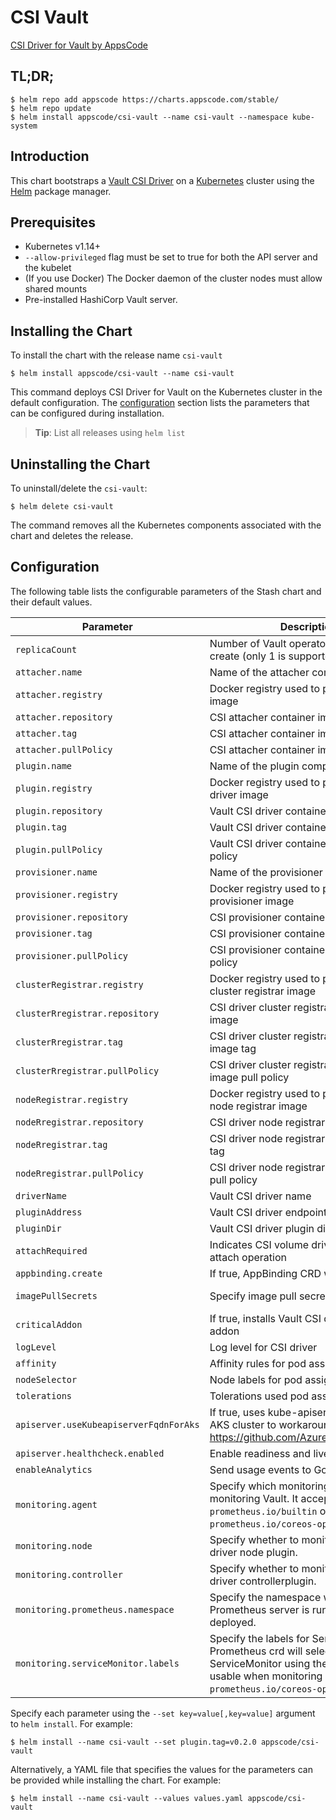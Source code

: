 
# CSI Vault

[CSI Driver for Vault by AppsCode](https://github.com/kubevault/csi-driver)

## TL;DR;

```console
$ helm repo add appscode https://charts.appscode.com/stable/
$ helm repo update
$ helm install appscode/csi-vault --name csi-vault --namespace kube-system
```

## Introduction

This chart bootstraps a [Vault CSI Driver](https://github.com/kubevault/csi-driver) on a [Kubernetes](http://kubernetes.io)  cluster using the [Helm](https://helm.sh) package manager.

## Prerequisites

- Kubernetes v1.14+
- `--allow-privileged` flag must be set to true for both the API server and the kubelet
- (If you use Docker) The Docker daemon of the cluster nodes must allow shared mounts
- Pre-installed HashiCorp Vault server.


## Installing the Chart

To install the chart with the release name `csi-vault`

```console
$ helm install appscode/csi-vault --name csi-vault
```

This command deploys CSI Driver for Vault on the Kubernetes cluster in the default configuration. The [configuration](#configuration) section lists the parameters that can be configured during installation.

> **Tip**: List all releases using `helm list`

## Uninstalling the Chart

To uninstall/delete the `csi-vault`:

```console
$ helm delete csi-vault
```

The command removes all the Kubernetes components associated with the chart and deletes the release.


## Configuration

The following table lists the configurable parameters of the Stash chart and their default values.


| Parameter                               | Description                                                        | Default                                    |
| --------------------------------------- | ------------------------------------------------------------------ | -------------------------------------------|
| `replicaCount`                          | Number of Vault operator replicas to create (only 1 is supported)  | `1`                                        |
| `attacher.name`                         | Name of the attacher component                                     | `attacher`                                 |
| `attacher.registry`                     | Docker registry used to pull CSI attacher image                    | `quay.io/k8scsi`                           |
| `attacher.repository`                   | CSI attacher container image                                       | `csi-attacher`                             |
| `attacher.tag`                          | CSI attacher container image tag                                   | `v1.0.1`                                   |
| `attacher.pullPolicy`                   | CSI attacher container image pull policy                           | `IfNotPresent`                             |
| `plugin.name`                           | Name of the plugin component                                       | `plugin`                                   |
| `plugin.registry`                       | Docker registry used to pull Vault CSI driver image                | `kubevault`                                |
| `plugin.repository`                     | Vault CSI driver container image                                   | `csi-vault`                                |
| `plugin.tag`                            | Vault CSI driver container image tag                               | `0.2.0`                                    |
| `plugin.pullPolicy`                     | Vault CSI driver container image pull policy                       | `IfNotPresent`                             |
| `provisioner.name`                      | Name of the provisioner component                                  | `provisioner`                              |
| `provisioner.registry`                  | Docker registry used to pull CSI provisioner image                 | `quay.io/k8scsi`                           |
| `provisioner.repository`                | CSI provisioner container image                                    | `csi-provisioner`                          |
| `provisioner.tag`                       | CSI provisioner container image tag                                | `v1.0.1`                                   |
| `provisioner.pullPolicy`                | CSI provisioner container image pull policy                        | `IfNotPresent`                             |
| `clusterRegistrar.registry`             | Docker registry used to pull CSI driver cluster registrar image    | `quay.io/k8scsi`                           |
| `clusterRregistrar.repository`          | CSI driver cluster registrar container image                       | `csi-cluster-driver-registrar`             |
| `clusterRregistrar.tag`                 | CSI driver cluster registrar container image tag                   | `v1.0.1`                                   |
| `clusterRregistrar.pullPolicy`          | CSI driver cluster registrar container image pull policy           | `IfNotPresent`                             |
| `nodeRegistrar.registry`                | Docker registry used to pull CSI driver node registrar image       | `quay.io/k8scsi`                           |
| `nodeRregistrar.repository`             | CSI driver node registrar container image                          | `csi-node-driver-registrar`                |
| `nodeRregistrar.tag`                    | CSI driver node registrar container image tag                      | `v1.0.1`                                   |
| `nodeRregistrar.pullPolicy`             | CSI driver node registrar container image pull policy              | `IfNotPresent`                             |
| `driverName`                            | Vault CSI driver name                                              | `com.kubevault.csi.secrets`                |
| `pluginAddress`                         | Vault CSI driver endpoint address                                  | `/var/lib/csi/sockets/pluginproxy/csi.sock`|
| `pluginDir`                             | Vault CSI driver plugin directory                                  | `/var/lib/csi/sockets/pluginproxy/`        |
| `attachRequired`                        | Indicates CSI volume driver requires an attach operation           | `false`                                    |
| `appbinding.create`                     | If true, AppBinding CRD will be created                            | `true`                                     |
| `imagePullSecrets`                      | Specify image pull secrets                                         | `nil` (does not add image pull secrets to deployed pods) |
| `criticalAddon`                         | If true, installs Vault CSI driver as critical addon               | `false`                                    |
| `logLevel`                              | Log level for CSI driver                                           | `3`                                        |
| `affinity`                              | Affinity rules for pod assignment                                  | `{}`                                       |
| `nodeSelector`                          | Node labels for pod assignment                                     | `{}`                                       |
| `tolerations`                           | Tolerations used pod assignment                                    | `{}`                                       |
| `apiserver.useKubeapiserverFqdnForAks`  | If true, uses kube-apiserver FQDN for AKS cluster to workaround https://github.com/Azure/AKS/issues/522 | `true`             |
| `apiserver.healthcheck.enabled`         | Enable readiness and liveliness probes                             | `true`                                     |
| `enableAnalytics`                       | Send usage events to Google Analytics                              | `true`                                     |
| `monitoring.agent`                      | Specify which monitoring agent to use for monitoring Vault. It accepts either `prometheus.io/builtin` or `prometheus.io/coreos-operator`.                                  | `none`                                                    |
| `monitoring.node`                       | Specify whether to monitor Vault CSI driver node plugin.              | `false`                                    |
| `monitoring.controller`                 | Specify whether to monitor Vault CSI driver controllerplugin.                | `false`                                    |
| `monitoring.prometheus.namespace`       | Specify the namespace where Prometheus server is running or will be deployed.                                                                                              | Release namespace                                         |
| `monitoring.serviceMonitor.labels`      | Specify the labels for ServiceMonitor. Prometheus crd will select ServiceMonitor using these labels. Only usable when monitoring agent is `prometheus.io/coreos-operator`. | `app: <generated app name>` and `release: <release name>` |


Specify each parameter using the `--set key=value[,key=value]` argument to `helm install`. For example:

```console
$ helm install --name csi-vault --set plugin.tag=v0.2.0 appscode/csi-vault

```

Alternatively, a YAML file that specifies the values for the parameters can be provided while installing the chart. For example:

```console
$ helm install --name csi-vault --values values.yaml appscode/csi-vault
```
